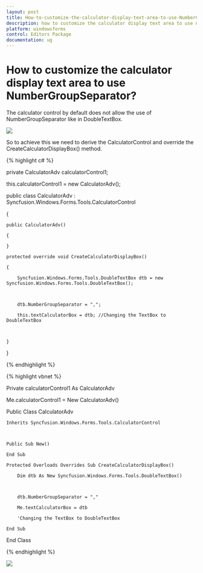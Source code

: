 ```yaml
---
layout: post
title: How-to-customize-the-calculator-display-text-area-to-use-NumberGroupSeparator
description: how to customize the calculator display text area to use numbergroupseparator
platform: windowsforms
control: Editors Package
documentation: ug
---
```



# How to customize the calculator display text area to use NumberGroupSeparator?

The calculator control by default does not allow the use of NumberGroupSeparator like in DoubleTextBox. 

![](Overview_images/Overview_img129.jpeg) 



So to achieve this we need to derive the CalculatorControl and override the CreateCalculatorDisplayBox() method.

{% highlight c# %}



private CalculatorAdv calculatorControl1;

this.calculatorControl1 = new CalculatorAdv();

public class CalculatorAdv : Syncfusion.Windows.Forms.Tools.CalculatorControl

{

    public CalculatorAdv()

    {

    }

    protected override void CreateCalculatorDisplayBox()

    {

        Syncfusion.Windows.Forms.Tools.DoubleTextBox dtb = new Syncfusion.Windows.Forms.Tools.DoubleTextBox();



        dtb.NumberGroupSeparator = ",";

        this.textCalculatorBox = dtb; //Changing the TextBox to DoubleTextBox



    }

}

{% endhighlight %}

{% highlight vbnet %}



Private calculatorControl1 As CalculatorAdv

Me.calculatorControl1 = New CalculatorAdv() 

Public Class CalculatorAdv

    Inherits Syncfusion.Windows.Forms.Tools.CalculatorControl



    Public Sub New()

    End Sub

    Protected Overloads Overrides Sub CreateCalculatorDisplayBox()

        Dim dtb As New Syncfusion.Windows.Forms.Tools.DoubleTextBox()



        dtb.NumberGroupSeparator = ","

        Me.textCalculatorBox = dtb

        'Changing the TextBox to DoubleTextBox 

    End Sub

End Class

{% endhighlight %}

![](Overview_images/Overview_img130.jpeg) 




